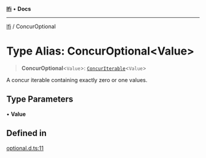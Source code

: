 [**lfi**](../readme.md) • **Docs**

---

[lfi](../globals.md) / ConcurOptional

# Type Alias: ConcurOptional\<Value\>

> **ConcurOptional**\<`Value`\>:
> [`ConcurIterable`](ConcurIterable.md)\<`Value`\>

A concur iterable containing exactly zero or one values.

## Type Parameters

• **Value**

## Defined in

[optional.d.ts:11](https://github.com/TomerAberbach/lfi/blob/85d6360ac7d8f71c70f308d2ace5bc2aa99ab03d/src/operations/optional.d.ts#L11)
